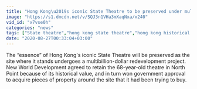 ```yaml
---
title: "Hong Kong\u2019s iconic State Theatre to be preserved under multibillion-dollar redevelopment plan"
image: "https://s1.dmcdn.net/v/SQJ3n1VHa3mXaqNxa/x240"
vid_id: "x7vse0h"
categories: "news"
tags: ["State theatre","hong kong state theatre","hong kong historical site"]
date: "2020-08-27T00:33:04+03:00"
---
```

The “essence” of Hong Kong's iconic State Theatre will be preserved as the site where it stands undergoes a multibillion-dollar redevelopment project. New World Development agreed to retain the 68-year-old theatre in North Point because of its historical value, and in turn won government approval to acquire pieces of property around the site that it had been trying to buy.
